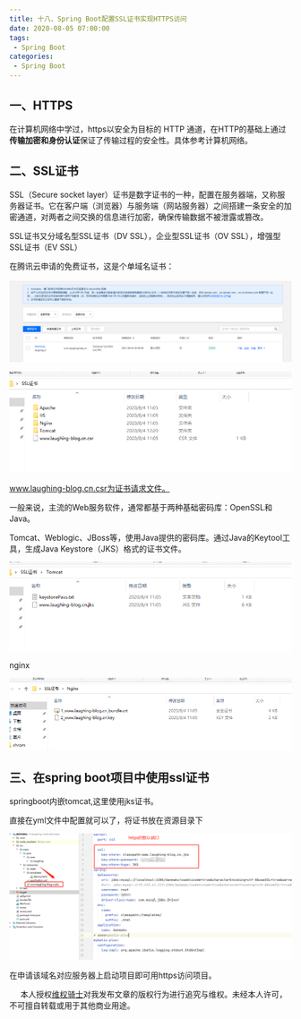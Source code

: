 ```yaml
---
title: 十八、Spring Boot配置SSL证书实现HTTPS访问
date: 2020-08-05 07:00:00
tags:
 - Spring Boot
categories:
 - Spring Boot
---
```



## 一、HTTPS

在计算机网络中学过，https以安全为目标的 HTTP 通道，在HTTP的基础上通过**传输加密和身份认证**保证了传输过程的安全性。具体参考计算机网络。

## 二、SSL证书

SSL（Secure socket layer）证书是数字证书的一种，配置在服务器端，又称服务器证书。它在客户端（浏览器）与服务端（网站服务器）之间搭建一条安全的加密通道，对两者之间交换的信息进行加密，确保传输数据不被泄露或篡改。

SSL证书又分域名型SSL证书（DV SSL），企业型SSL证书（OV SSL），增强型SSL证书（EV SSL）

在腾讯云申请的免费证书，这是个单域名证书：

![image-20200805094039228](./image-20200805094039228.png)

![image-20200805092601402](./image-20200805092601402.png)



www.laughing-blog.cn.csr为证书请求文件。

一般来说，主流的Web服务软件，通常都基于两种基础密码库：OpenSSL和Java。

Tomcat、Weblogic、JBoss等，使用Java提供的密码库。通过Java的Keytool工具，生成Java Keystore（JKS）格式的证书文件。

![image-20200805092816285](./image-20200805092816285.png)

nginx

![image-20200805092841316](./image-20200805092841316.png)





## 三、在spring boot项目中使用ssl证书

springboot内嵌tomcat,这里使用jks证书。

直接在yml文件中配置就可以了，将证书放在资源目录下



![image-20200805093645248](./image-20200805093645248.png)



在申请该域名对应服务器上启动项目即可用https访问项目。

















&nbsp;&nbsp;&nbsp;&nbsp; 本人授权[维权骑士](http://rightknights.com)对我发布文章的版权行为进行追究与维权。未经本人许可，不可擅自转载或用于其他商业用途。


